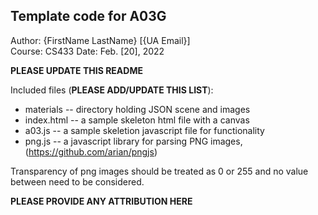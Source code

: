 Template code for A03G
------------

Author: {FirstName LastName} [{UA Email}]  
Course: CS433 
Date: Feb. [20], 2022

**PLEASE UPDATE THIS README**


Included files (**PLEASE ADD/UPDATE THIS LIST**):
* materials -- directory holding JSON scene and images
* index.html -- a sample skeleton html file with a canvas
* a03.js -- a sample skeletion javascript file for functionality
* png.js -- a javascript library for parsing PNG images, (https://github.com/arian/pngjs)

Transparency of png images should be treated as 0 or 255 and no value between need to be considered.


**PLEASE PROVIDE ANY ATTRIBUTION HERE**
